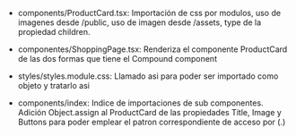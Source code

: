
- components/ProductCard.tsx: Importación de css por modulos, uso de imagenes desde /public, uso de imagen  desde /assets, type de la propiedad children.

- componentes/ShoppingPage.tsx: Renderiza el componente ProductCard de las dos formas que tiene el Compound component

- styles/styles.module.css: Llamado asi para poder ser importado como objeto y tratarlo asi

- components/index: Indice de importaciones de sub componentes. Adición Object.assign al ProductCard de las propiedades Title, Image y Buttons para poder emplear el patron correspondiente de acceso por (.)